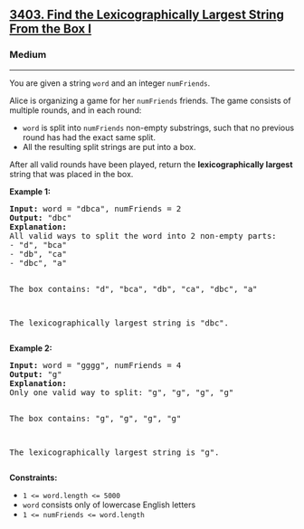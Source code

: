 ### <h2><a href="https://leetcode.com/problems/find-the-lexicographically-largest-string-from-the-box-i/">3403. Find the Lexicographically Largest String From the Box I</a></h2>  
<h3>Medium</h3>  
<hr>  
<div>  
<p>You are given a string <code>word</code> and an integer <code>numFriends</code>.</p>

<p>Alice is organizing a game for her <code>numFriends</code> friends. The game consists of multiple rounds, and in each round:</p>
<ul>
  <li><code>word</code> is split into <code>numFriends</code> non-empty substrings, such that no previous round has had the exact same split.</li>
  <li>All the resulting split strings are put into a box.</li>
</ul>

<p>After all valid rounds have been played, return the <strong>lexicographically largest</strong> string that was placed in the box.</p>

<p><strong>Example 1:</strong></p>
<pre>
<strong>Input:</strong> word = "dbca", numFriends = 2
<strong>Output:</strong> "dbc"
<strong>Explanation:</strong> 
All valid ways to split the word into 2 non-empty parts:
- "d", "bca"
- "db", "ca"
- "dbc", "a"

The box contains: "d", "bca", "db", "ca", "dbc", "a"

The lexicographically largest string is "dbc".
</pre>

<p><strong>Example 2:</strong></p>
<pre>
<strong>Input:</strong> word = "gggg", numFriends = 4
<strong>Output:</strong> "g"
<strong>Explanation:</strong> 
Only one valid way to split: "g", "g", "g", "g"

The box contains: "g", "g", "g", "g"

The lexicographically largest string is "g".
</pre>

<p><strong>Constraints:</strong></p>
<ul>
  <li><code>1 <= word.length <= 5000</code></li>
  <li><code>word</code> consists only of lowercase English letters</li>
  <li><code>1 <= numFriends <= word.length</code></li>
</ul>
</div>
